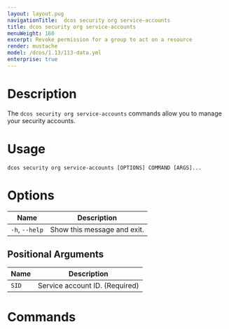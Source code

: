 ```yaml
---
layout: layout.pug
navigationTitle:  dcos security org service-accounts
title: dcos security org service-accounts
menuWeight: 160
excerpt: Revoke permission for a group to act on a resource
render: mustache
model: /dcos/1.13/113-data.yml
enterprise: true
---
```


# Description

The `dcos security org service-accounts` commands allow you to manage your security accounts.

# Usage

```
dcos security org service-accounts [OPTIONS] COMMAND [ARGS]...
```

# Options

| Name |  Description |
|---------|-------------|
|  `-h`, `--help` |  Show this message and exit.|

## Positional Arguments

| Name |  Description |
|---------|-------------|
| `SID` | Service account ID. (Required)|

# Commands
